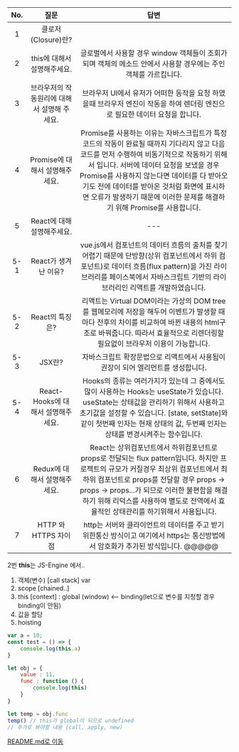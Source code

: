 |No.|질문|답변|
|:--:|:--:|:--:|
|1|클로저 (Closure)란?||
|2|this에 대해서 설명해주세요.|글로벌에서 사용할 경우 window 객체들이 조회가 되며 객체의 메소드 안에서 사용할 경우에는 주인객체를 가르킵니다.|
|3|브라우저의 작동원리에 대해서 설명해 주세요.|브라우저 UI에서 유저가 어떠한 동작을 요청 하였을때 브라우저 엔진이 작동을 하여 렌더링 엔진으로 필요한 데이터 요청을 합니다. |
|4|Promise에 대해서 설명해주세요.|Promise를 사용하는 이유는 자바스크립트가 특정 코드의 작동이 완료될 때까지 기다리지 않고 다음 코드를 먼저 수행하여 비동기적으로 작동하기 위해서 입니다. 서버에 데이터 요청을 보냈을 경우 Promise를 사용하지 않는다면 데이터를 다 받아오기도 전에 데이터를 받아온 것처럼 화면에 표시하면 오류가 발생하기 때문에 이러한 문제를 해결하기 위해 Promise를 사용합니다.|
|5|React에 대해 설명해주세요.|---|
|5-1|React가 생겨난 이유?|vue.js에서 컴포넌트의 데이터 흐름의 출처를 찾기 어렵기 때문에 단방향(상위 컴포넌트에서 하위 컴포넌트)로 데이터 흐름(flux pattern)을 가진 라이브러리를 페이스북에서 자바스크립트 기반의 라이브러리인 리액트를 개발하였습니다.|
|5-2|React의 특징은?|리액트는 Virtual DOM이라는 가상의 DOM tree를 웹메모리에 저장을 해두어 이벤트가 발생할 때마다 전후의 차이를 비교하여 바뀐 내용의 html구조로 바꿔줍니다. 따라서 효율적으로 리렌더링할 필요없이 브라우저 이용이 가능합니다.|
|5-3|JSX란?|자바스크립트 확장문법으로 리액트에서 사용됨이 권장이 되어 엘리먼트를 생성합니다.|
|5-4|React-Hooks에 대해서 설명해주세요.|Hooks의 종류는 여러가지가 있는데 그 중에서도 많이 사용하는 Hooks는 useState가 있습니다. useState는 상태값을 관리하기 위해서 사용하고 초기값을 설정할 수 있습니다. [state, setState]와 같이 첫번째 인자는 현재 상태의 값, 두번째 인자는 상태를 변경시켜주는 함수입니다.|
|6|Redux에 대해서 설명해주세요.|React는 상위컴포넌트에서 하위컴포넌트로 props로 전달되는 flux pattern입니다. 하지만 프로젝트의 규모가 커질경우 최상위 컴포넌트에서 최하위 컴포넌트로 props를 전달할 경우 props -> props -> props...가 되므로 이러한 불편함을 해결하기 위해 리덕스를 사용하여 별도로 전역에서 효율적인 상태관리를 하기위해서 사용됩니다.|
|7|HTTP 와 HTTPS 차이점|http는 서버와 클라이언트의 데이터를 주고 받기 위한통신 방식이고 여기에서 https는 통신방법에서 암호화가 추가된 방식입니다. @@@@@|

2번 **this**는 JS-Engine 에서..
1. 객체(변수) [call stack] var 
2. scope [chained..]
3. this [context] : global (window) <-- binding(let으로 변수를 지정할 경우 binding이 안됨)
4. 값을 할당
5. hoisting

```js
var a = 10;
const test = () => {
    console.log(this.a)
}

let obj = {
    value : 11,
    func : function () {
        console.log(this)
    }
}

let temp = obj.func
temp() // this가 global이 되므로 undefined
// 추가로 봐야할 내용 (call, apply, new)
```

[README.md로 이동](../../README.md)
